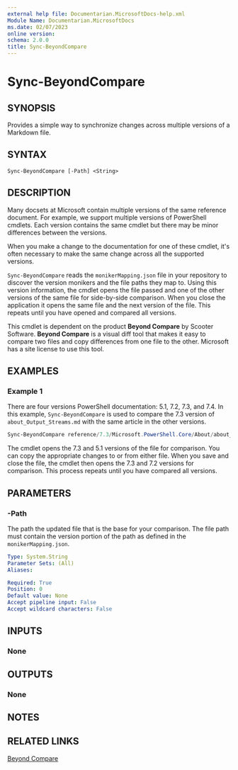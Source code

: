 ```yaml
---
external help file: Documentarian.MicrosoftDocs-help.xml
Module Name: Documentarian.MicrosoftDocs
ms.date: 02/07/2023
online version:
schema: 2.0.0
title: Sync-BeyondCompare
---
```


# Sync-BeyondCompare

## SYNOPSIS
Provides a simple way to synchronize changes across multiple versions of a Markdown file.

## SYNTAX

```
Sync-BeyondCompare [-Path] <String>
```

## DESCRIPTION

Many docsets at Microsoft contain multiple versions of the same reference document. For example, we
support multiple versions of PowerShell cmdlets. Each version contains the same cmdlet but there may
be minor differences between the versions.

When you make a change to the documentation for one of these cmdlet, it's often necessary to make
the same change across all the supported versions.

`Sync-BeyondCompare` reads the `monikerMapping.json` file in your repository to discover the version
monikers and the file paths they map to. Using this version information, the cmdlet opens the file
passed and one of the other versions of the same file for side-by-side comparison. When you close
the application it opens the same file and the next version of the file. This repeats until you have
opened and compared all versions.

This cmdlet is dependent on the product **Beyond Compare** by Scooter Software. **Beyond Compare**
is a visual diff tool that makes it easy to compare two files and copy differences from one file to
the other. Microsoft has a site license to use this tool.

## EXAMPLES

### Example 1

There are four versions PowerShell documentation: 5.1, 7.2, 7.3, and 7.4. In this example,
`Sync-BeyondCompare` is used to compare the 7.3 version of `about_Output_Streams.md` with the same
article in the other versions.

```powershell
Sync-BeyondCompare reference/7.3/Microsoft.PowerShell.Core/About/about_Output_Streams.md
```

The cmdlet opens the 7.3 and 5.1 versions of the file for comparison. You can copy the appropriate
changes to or from either file. When you save and close the file, the cmdlet then opens the 7.3 and
7.2 versions for comparison. This process repeats until you have compared all versions.

## PARAMETERS

### -Path

The path the updated file that is the base for your comparison. The file path must contain the
version portion of the path as defined in the `monikerMapping.json`.

```yaml
Type: System.String
Parameter Sets: (All)
Aliases:

Required: True
Position: 0
Default value: None
Accept pipeline input: False
Accept wildcard characters: False
```

## INPUTS

### None

## OUTPUTS

### None

## NOTES

## RELATED LINKS

[Beyond Compare](https://www.scootersoftware.com/index.php)
